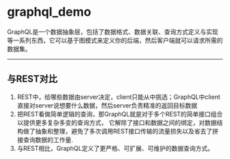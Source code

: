 # graphql_demo
GraphQL是一个数据抽象层，包括了数据格式、数据关联、查询方式定义与实现等一系列东西，它可以基于图模式来定义你的后端，然后客户端就可以请求所需的数据集。
***
## 与REST对比
1. REST中，给哪些数据由server决定，client只能从中挑选；GraphQL中client直接对server说想要什么数据，然后server负责精准的返回目标数据
2. 把REST看做简单逻辑的查询，那GraphQL就是对于多个REST的简单接口组合以提供更多复杂多变的查询方式，
它解除了接口和数据之间的绑定，对数据结构做了抽象和整理，避免了多次调用REST接口传输的流量损失以及省去了拼接查询数据的工作量.
3. 与REST相比，GraphQL定义了更严格、可扩展、可维护的数据查询方式。
